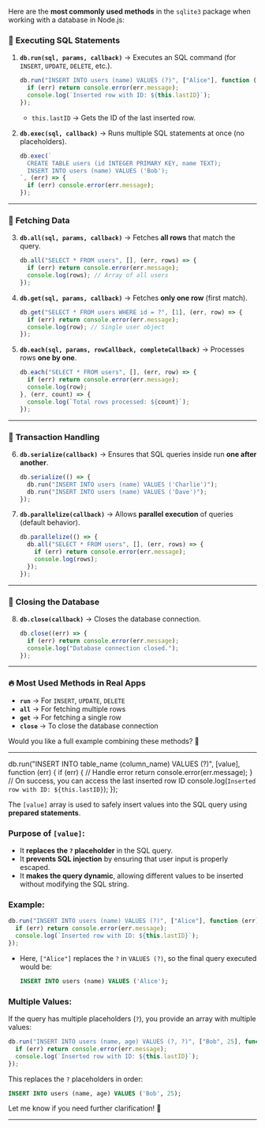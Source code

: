 Here are the **most commonly used methods** in the `sqlite3` package when working with a database in Node.js:

### 🔹 **Executing SQL Statements**
1. **`db.run(sql, params, callback)`** → Executes an SQL command (for `INSERT`, `UPDATE`, `DELETE`, etc.).
   ```js
   db.run("INSERT INTO users (name) VALUES (?)", ["Alice"], function (err) {
     if (err) return console.error(err.message);
     console.log(`Inserted row with ID: ${this.lastID}`);
   });
   ```
   - `this.lastID` → Gets the ID of the last inserted row.

2. **`db.exec(sql, callback)`** → Runs multiple SQL statements at once (no placeholders).
   ```js
   db.exec(`
     CREATE TABLE users (id INTEGER PRIMARY KEY, name TEXT);
     INSERT INTO users (name) VALUES ('Bob');
   `, (err) => {
     if (err) console.error(err.message);
   });
   ```

---

### 🔹 **Fetching Data**
3. **`db.all(sql, params, callback)`** → Fetches **all rows** that match the query.
   ```js
   db.all("SELECT * FROM users", [], (err, rows) => {
     if (err) return console.error(err.message);
     console.log(rows); // Array of all users
   });
   ```

4. **`db.get(sql, params, callback)`** → Fetches **only one row** (first match).
   ```js
   db.get("SELECT * FROM users WHERE id = ?", [1], (err, row) => {
     if (err) return console.error(err.message);
     console.log(row); // Single user object
   });
   ```

5. **`db.each(sql, params, rowCallback, completeCallback)`** → Processes rows **one by one**.
   ```js
   db.each("SELECT * FROM users", [], (err, row) => {
     if (err) return console.error(err.message);
     console.log(row);
   }, (err, count) => {
     console.log(`Total rows processed: ${count}`);
   });
   ```

---

### 🔹 **Transaction Handling**
6. **`db.serialize(callback)`** → Ensures that SQL queries inside run **one after another**.
   ```js
   db.serialize(() => {
     db.run("INSERT INTO users (name) VALUES ('Charlie')");
     db.run("INSERT INTO users (name) VALUES ('Dave')");
   });
   ```

7. **`db.parallelize(callback)`** → Allows **parallel execution** of queries (default behavior).
   ```js
   db.parallelize(() => {
     db.all("SELECT * FROM users", [], (err, rows) => {
       if (err) return console.error(err.message);
       console.log(rows);
     });
   });
   ```

---

### 🔹 **Closing the Database**
8. **`db.close(callback)`** → Closes the database connection.
   ```js
   db.close((err) => {
     if (err) return console.error(err.message);
     console.log("Database connection closed.");
   });
   ```

---

### 🔥 **Most Used Methods in Real Apps**
- **`run`** → For `INSERT`, `UPDATE`, `DELETE`
- **`all`** → For fetching multiple rows
- **`get`** → For fetching a single row
- **`close`** → To close the database connection

Would you like a full example combining these methods? 🚀

<hr>

db.run("INSERT INTO table_name (column_name) VALUES (?)", [value], function (err) {
  if (err) {
    // Handle error
    return console.error(err.message);
  }
  // On success, you can access the last inserted row ID
  console.log(`Inserted row with ID: ${this.lastID}`);
});

The `[value]` array is used to safely insert values into the SQL query using **prepared statements**. 

### Purpose of `[value]`:
- It **replaces the `?` placeholder** in the SQL query.
- It **prevents SQL injection** by ensuring that user input is properly escaped.
- It **makes the query dynamic**, allowing different values to be inserted without modifying the SQL string.

### Example:
```javascript
db.run("INSERT INTO users (name) VALUES (?)", ["Alice"], function (err) {
  if (err) return console.error(err.message);
  console.log(`Inserted row with ID: ${this.lastID}`);
});
```
- Here, `["Alice"]` replaces the `?` in `VALUES (?)`, so the final query executed would be:
  ```sql
  INSERT INTO users (name) VALUES ('Alice');
  ```

### Multiple Values:
If the query has multiple placeholders (`?`), you provide an array with multiple values:
```javascript
db.run("INSERT INTO users (name, age) VALUES (?, ?)", ["Bob", 25], function (err) {
  if (err) return console.error(err.message);
  console.log(`Inserted row with ID: ${this.lastID}`);
});
```
This replaces the `?` placeholders in order:
  ```sql
  INSERT INTO users (name, age) VALUES ('Bob', 25);
  ```

Let me know if you need further clarification! 🚀

<hr>

